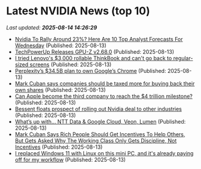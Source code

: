 # Latest NVIDIA News (top 10)
_Last updated: **2025-08-14 14:26:29**_

- [Nvidia To Rally Around 23%? Here Are 10 Top Analyst Forecasts For Wednesday](https://biztoc.com/x/0c860598b232c899) (Published: 2025-08-13)
- [TechPowerUp Releases GPU-Z v2.68.0](https://www.techpowerup.com/339885/techpowerup-releases-gpu-z-v2-68-0) (Published: 2025-08-13)
- [I tried Lenovo's $3,000 rollable ThinkBook and can't go back to regular-sized screens](https://www.zdnet.com/article/i-tried-lenovos-3000-rollable-thinkbook-and-cant-go-back-to-regular-sized-screens/) (Published: 2025-08-13)
- [Perplexity’s $34.5B plan to own Google’s Chrome](https://rollingout.com/2025/08/13/perplexitys-plan-to-own-google-chrome/) (Published: 2025-08-13)
- [Mark Cuban says companies should be taxed more for buying back their own shares](https://www.businessinsider.com/mark-cuban-higher-taxes-stock-buybacks-investment-dividend-2025-8) (Published: 2025-08-13)
- [Can Apple become the third company to reach the $4 trillion milestone?](https://macdailynews.com/2025/08/13/can-apple-become-the-third-company-to-reach-the-4-trillion-milestone/) (Published: 2025-08-13)
- [Bessent floats prospect of rolling out Nvidia deal to other industries](https://biztoc.com/x/e6fff36a347866ec) (Published: 2025-08-13)
- [What’s up with… NTT Data & Google Cloud, Veon, Lumen](https://www.telecomtv.com/content/digital-platforms-services/what-s-up-with-ntt-data-google-cloud-veon-lumen-53629/) (Published: 2025-08-13)
- [Mark Cuban Says Rich People Should Get Incentives To Help Others, But Gets Asked Why The Working Class Only Gets Discipline, Not Incentives](https://finance.yahoo.com/news/mark-cuban-says-rich-people-134610464.html) (Published: 2025-08-13)
- [I replaced Windows 11 with Linux on this mini PC, and it's already paying off for my workflow](https://www.zdnet.com/article/i-replaced-windows-11-with-linux-on-this-mini-pc-and-its-already-paying-off-for-my-workflow/) (Published: 2025-08-13)

